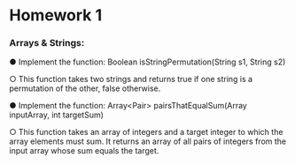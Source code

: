 # Homework 1

### Arrays & Strings:

● Implement the function: Boolean isStringPermutation(String s1, String s2)

○ This function takes two strings and returns true if one string is a permutation of
the other, false otherwise.

● Implement the function: Array<Pair<int>> pairsThatEqualSum(Array<int> inputArray, int
targetSum)

○ This function takes an array of integers and a target integer to which the array
elements must sum. It returns an array of all pairs of integers from the input
array whose sum equals the target.
